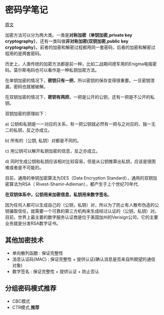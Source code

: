 # 密码学笔记

[原文](http://www.ruanyifeng.com/blog/2006/12/notes_on_cryptography.html)

加密方法可以分为两大类。一类是**对称加密（单钥加密,private key cryptography）**，还有一类叫做**非对称加密(双钥加密,public key cryptography）**。前者的加密和解密过程都用同一套密码，后者的加密和解密过程用的是两套密码。

历史上，人类传统的加密方法都是前一种，比如二战期间德军用的Enigma电报密码。莫尔斯电码也可以看作是一种私钥加密方法。

在单钥加密的情况下，**密钥只有一把**，所以密钥的保存变得很重要。一旦密钥泄漏，密码也就被破解。

在双钥加密的情况下，**密钥有两把**，一把是公开的公钥，还有一把是不公开的私钥。

双钥加密的原理如下：

a) 公钥和私钥是一一对应的关系，有一把公钥就必然有一把与之对应的、独一无二的私钥，反之亦成立。

b) 所有的（公钥, 私钥）对都是不同的。

c) 用公钥可以解开私钥加密的信息，反之亦成立。

d) 同时生成公钥和私钥应该相对比较容易，但是从公钥推算出私钥，应该是很困难或者是不可能的。


目前，通用的单钥加密算法为DES（Data Encryption Standard），通用的双钥加密算法为RSA（ Rivest-Shamir-Adleman），都产生于上个世纪70年代.

**在双钥体系中，公钥用来加密信息，私钥用来数字签名**。

因为任何人都可以生成自己的（公钥，私钥）对，所以为了防止有人散布伪造的公钥骗取信任，就需要一个可靠的第三方机构来生成经过认证的（公钥，私钥）对。目前，世界上最主要的数字服务认证商是位于美国加州的Verisign公司，它的主要业务就是分发RSA数字证书。

## 其他加密技术

- 单向散列函数 : 保证完整性
- 消息认证码(MAC) : 保证完整性 + 提供认证(确认消息是否来自所期望的通信对象)
- 数字签名 : 保证完整性 + 提供认证 + 防止否认

## 分组密码模式推荐

- CBC模式
- CTR模式,**推荐**
